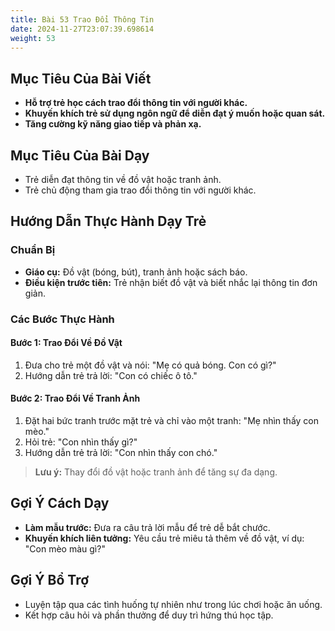 ```yaml
---
title: Bài 53 Trao Đổi Thông Tin
date: 2024-11-27T23:07:39.698614
weight: 53
---
```


## Mục Tiêu Của Bài Viết
- **Hỗ trợ trẻ học cách trao đổi thông tin với người khác.**
- **Khuyến khích trẻ sử dụng ngôn ngữ để diễn đạt ý muốn hoặc quan sát.**
- **Tăng cường kỹ năng giao tiếp và phản xạ.**

## Mục Tiêu Của Bài Dạy
- Trẻ diễn đạt thông tin về đồ vật hoặc tranh ảnh.
- Trẻ chủ động tham gia trao đổi thông tin với người khác.

## Hướng Dẫn Thực Hành Dạy Trẻ

### Chuẩn Bị
- **Giáo cụ:** Đồ vật (bóng, bút), tranh ảnh hoặc sách báo.
- **Điều kiện trước tiên:** Trẻ nhận biết đồ vật và biết nhắc lại thông tin đơn giản.

### Các Bước Thực Hành
#### Bước 1: Trao Đổi Về Đồ Vật
1. Đưa cho trẻ một đồ vật và nói: "Mẹ có quả bóng. Con có gì?"
2. Hướng dẫn trẻ trả lời: "Con có chiếc ô tô."

#### Bước 2: Trao Đổi Về Tranh Ảnh
1. Đặt hai bức tranh trước mặt trẻ và chỉ vào một tranh: "Mẹ nhìn thấy con mèo."
2. Hỏi trẻ: "Con nhìn thấy gì?"
3. Hướng dẫn trẻ trả lời: "Con nhìn thấy con chó."

> **Lưu ý:** Thay đổi đồ vật hoặc tranh ảnh để tăng sự đa dạng.

## Gợi Ý Cách Dạy
- **Làm mẫu trước:** Đưa ra câu trả lời mẫu để trẻ dễ bắt chước.
- **Khuyến khích liên tưởng:** Yêu cầu trẻ miêu tả thêm về đồ vật, ví dụ: "Con mèo màu gì?"

## Gợi Ý Bổ Trợ
- Luyện tập qua các tình huống tự nhiên như trong lúc chơi hoặc ăn uống.
- Kết hợp câu hỏi và phần thưởng để duy trì hứng thú học tập.

